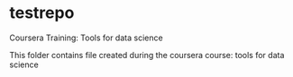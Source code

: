 # testrepo
Coursera Training: Tools for data science

This folder contains file created during the coursera course: tools for data science
